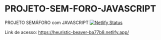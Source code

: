 # PROJETO-SEM-FORO-JAVASCRIPT
PROJETO SEMÁFORO com JAVASCRIPT
[![Netlify Status](https://api.netlify.com/api/v1/badges/d5a87c1b-d07c-4452-99d2-a757fa238aba/deploy-status)](https://app.netlify.com/sites/heuristic-beaver-ba77b8/deploys)


Link de acesso: https://heuristic-beaver-ba77b8.netlify.app/
